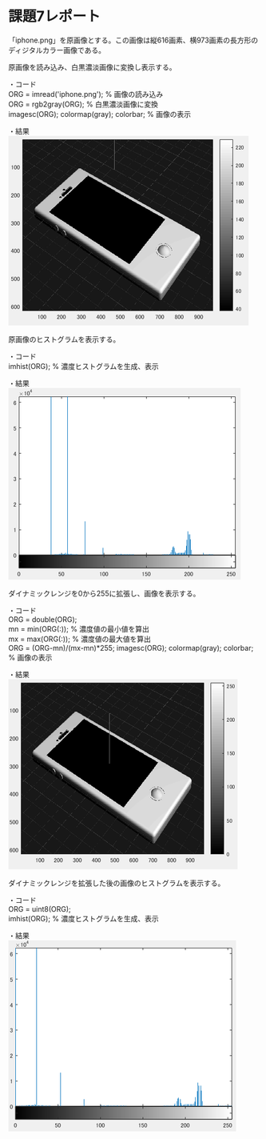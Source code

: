 # 課題7レポート

「iphone.png」を原画像とする。この画像は縦616画素、横973画素の長方形のディジタルカラー画像である。

原画像を読み込み、白黒濃淡画像に変換し表示する。

・コード  
ORG = imread('iphone.png'); % 画像の読み込み  
ORG = rgb2gray(ORG); % 白黒濃淡画像に変換  
imagesc(ORG); colormap(gray); colorbar; % 画像の表示

・結果  
![7-1](https://github.com/KentaroNii/MATLAB/blob/master/課題7/7-1.PNG)

原画像のヒストグラムを表示する。

・コード  
imhist(ORG); % 濃度ヒストグラムを生成、表示

・結果  
![7-2](https://github.com/KentaroNii/MATLAB/blob/master/課題7/7-2.PNG)

ダイナミックレンジを0から255に拡張し、画像を表示する。

・コード  
ORG = double(ORG);  
mn = min(ORG(:)); % 濃度値の最小値を算出  
mx = max(ORG(:)); % 濃度値の最大値を算出  
ORG = (ORG-mn)/(mx-mn)*255;
imagesc(ORG); colormap(gray); colorbar; % 画像の表示

・結果  
![7-3](https://github.com/KentaroNii/MATLAB/blob/master/課題7/7-3.PNG)

ダイナミックレンジを拡張した後の画像のヒストグラムを表示する。

・コード  
ORG = uint8(ORG);  
imhist(ORG); % 濃度ヒストグラムを生成、表示

・結果  
![7-4](https://github.com/KentaroNii/MATLAB/blob/master/課題7/7-4.PNG)

